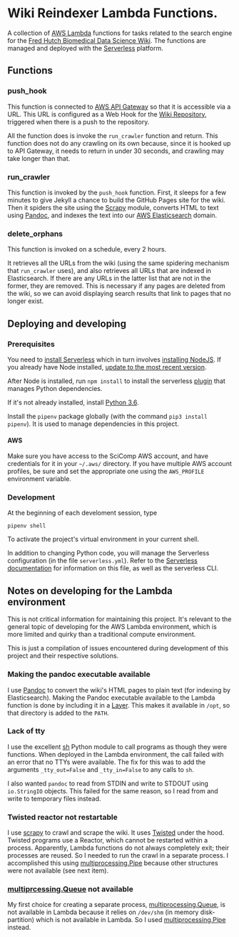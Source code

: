 # Wiki Reindexer Lambda Functions.

A collection of [AWS Lambda](https://aws.amazon.com/lambda/) functions for tasks related to the 
search engine for the 
[Fred Hutch Biomedical Data Science Wiki](https://sciwiki.fredhutch.org/). The functions are managed and
deployed with the [Serverless](https://serverless.com/) platform.

## Functions

### push_hook

This function is connected to [AWS API Gateway](https://aws.amazon.com/api-gateway/) so that it is accessible via a URL. This URL is configured as a Web Hook for the
[Wiki Repository](https://github.com/FredHutch/wiki), triggered when there is a push to the repository.

All the function does is invoke the `run_crawler` function and return. This function does not do any crawling on its own because, since it is hooked up to API Gateway, it needs to return in under 30 seconds, 
and crawling may take longer than that.

### run_crawler

This function is invoked by the `push_hook` function.
First, it sleeps for a few minutes to give Jekyll
a chance to build the GitHub Pages site for the wiki.
Then it spiders the site using the [Scrapy](https://scrapy.org/) module, converts HTML to text using 
[Pandoc](https://pandoc.org/), and indexes the text
into our [AWS Elasticsearch](https://aws.amazon.com/elasticsearch-service/) domain. 

### delete_orphans

This function is invoked on a schedule, every 2 hours.

It retrieves all the URLs from the wiki (using the
same spidering mechanism that `run_crawler` uses), and 
also retrieves all URLs that are indexed in Elasticsearch. If there are any URLs in the latter list that are not in the former, they are removed. This
is necessary if any pages are deleted from the wiki, so
we can avoid displaying search results that link to
pages that no longer exist.

## Deploying and developing

### Prerequisites

You need to [install Serverless](https://serverless.com/framework/docs/getting-started/) which in turn involves
[installing NodeJS](https://nodejs.org/en/). If you already have Node installed, [update to the most recent version](https://stackoverflow.com/a/47909570/470769).

After Node is installed, run `npm install` to install
the serverless [plugin](https://github.com/UnitedIncome/serverless-python-requirements) that manages Python dependencies. 

If it's not already installed, install [Python 3.6](https://www.python.org/downloads/release/python-368/). 

Install the `pipenv` package globally (with the command `pip3 install pipenv`). It is used
to manage dependencies in this project. 

#### AWS

Make sure you have access to the SciComp AWS account, and have credentials for it in your `~/.aws/` directory.
If you have multiple AWS account profiles, be sure and 
set the appropriate one using the `AWS_PROFILE` environment variable.


### Development

At the beginning of each develoment session, 
type

```
pipenv shell
```

To activate the project's virtual environment in
your current shell.

In addition to changing Python code, you will
manage the Serverless configuration (in the file
`serverless.yml`). Refer to the 
[Serverless documentation](https://serverless.com/framework/docs/providers/aws/) for information on this file,
as well as the serverless CLI. 

## Notes on developing for the Lambda environment

This is not critical information for maintaining this project. It's relevant to the general topic of developing for the AWS Lambda environment, which is
more limited and quirky than a traditional 
compute environment.

This is just a compilation of issues encountered during
development of this project and their respective solutions.

### Making the pandoc executable available

I use [Pandoc](https://pandoc.org) to convert the wiki's HTML 
pages to plain text (for indexing by Elasticsearch).
Making the Pandoc executable available to the Lambda function
is done by including it in a [Layer](https://docs.aws.amazon.com/lambda/latest/dg/configuration-layers.html). This makes it available in
`/opt`, so that directory is added to the `PATH`.


### Lack of tty

I use the excellent [sh](https://amoffat.github.io/sh/) Python
module to call programs as though they were functions.
When deployed in the Lambda environment, the call failed with an error
that no TTYs were available. The fix for this was to add the arguments
`_tty_out=False` and `_tty_in=False` to any calls to `sh`. 

I also wanted `pandoc` to read from STDIN and write to STDOUT using
`io.StringIO` objects. This failed for the same reason, so I read
from and write to temporary files instead.

### Twisted reactor not restartable

I use [scrapy](https://scrapy.org) to crawl and scrape the 
wiki. It uses [Twisted](https://twistedmatrix.com) under the hood.
Twisted programs use a Reactor, which cannot be restarted within a 
process. Apparently, Lambda functions do not always completely
exit; their processes are reused. So I needed to run the crawl
in a separate process. I accomplished this using
[multiprocessing.Pipe](https://docs.python.org/3/library/multiprocessing.html#multiprocessing.Pipe) because other
structures were not available (see next item).

### [multiprcessing.Queue](https://docs.python.org/3/library/multiprocessing.html#multiprocessing.Queue) not available

My first choice for creating a separate process,
[multiprocessing.Queue](https://docs.python.org/3/library/multiprocessing.html#multiprocessing.Queue), is not available
in Lambda because it relies on `/dev/shm` (in memory disk-partition)
which is not available in Lambda.
So I used [multiprocessing.Pipe](https://docs.python.org/3/library/multiprocessing.html#multiprocessing.Pipe) instead.




